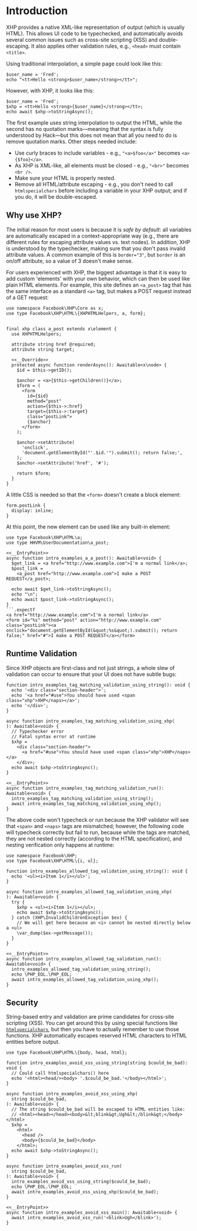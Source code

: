 # Introduction

XHP provides a native XML-like representation of output (which is usually HTML). This allows UI code to be typechecked, and automatically
avoids several common issues such as cross-site scripting (XSS) and double-escaping. It also applies other validation rules, e.g., `<head>`
must contain `<title>`.

Using traditional interpolation, a simple page could look like this:

```hack no-extract
$user_name = 'Fred';
echo "<tt>Hello <strong>$user_name</strong></tt>";
```

However, with XHP, it looks like this:

```hack no-extract
$user_name = 'Fred';
$xhp = <tt>Hello <strong>{$user_name}</strong></tt>;
echo await $xhp->toStringAsync();
```

The first example uses string interpolation to output the HTML, while the second has no quotation marks&mdash;meaning that the syntax is
fully understood by Hack&mdash;but this does not mean that all you need to do is remove quotation marks. Other steps needed include:
 - Use curly braces to include variables - e.g., `"<a>$foo</a>"` becomes `<a>{$foo}</a>`.
 - As XHP is XML-like, all elements must be closed - e.g., `"<br>"` becomes `<br />`.
 - Make sure your HTML is properly nested.
 - Remove all HTML/attribute escaping - e.g., you don't need to call `htmlspecialchars` before including a variable in your XHP
output; and if you do, it will be double-escaped.

## Why use XHP?

The initial reason for most users is because it is *safe by default*: all variables are automatically escaped in a
context-appropriate way (e.g., there are different rules for escaping attribute values vs. text nodes). In addition, XHP
is understood by the typechecker, making sure that you don't pass invalid attribute values. A common example of this is `border="3"`,
but `border` is an on/off attribute, so a value of 3 doesn't make sense.

For users experienced with XHP, the biggest advantage is that it is easy to add custom 'elements' with your own behavior,
which can then be used like plain HTML elements. For example, this site defines an `<a_post>` tag that has the same interface
as a standard `<a>` tag, but makes a POST request instead of a GET request:

```hack no-extract
use namespace Facebook\XHP\Core as x;
use type Facebook\XHP\HTML\{XHPHTMLHelpers, a, form};


final xhp class a_post extends x\element {
  use XHPHTMLHelpers;

  attribute string href @required;
  attribute string target;

  <<__Override>>
  protected async function renderAsync(): Awaitable<x\node> {
    $id = $this->getID();

    $anchor = <a>{$this->getChildren()}</a>;
    $form = (
      <form
        id={$id}
        method="post"
        action={$this->:href}
        target={$this->:target}
        class="postLink">
        {$anchor}
      </form>
    );

    $anchor->setAttribute(
      'onclick',
      'document.getElementById("'.$id.'").submit(); return false;',
    );
    $anchor->setAttribute('href', '#');

    return $form;
  }
}
```

A little CSS is needed so that the `<form>` doesn't create a block element:

```
form.postLink {
  display: inline;
}
```

At this point, the new element can be used like any built-in element:

```hack no-extract
use type Facebook\XHP\HTML\a;
use type HHVM\UserDocumentation\a_post;

<<__EntryPoint>>
async function intro_examples_a_a_post(): Awaitable<void> {
  $get_link = <a href="http://www.example.com">I'm a normal link</a>;
  $post_link =
    <a_post href="http://www.example.com">I make a POST REQUEST</a_post>;

  echo await $get_link->toStringAsync();
  echo "\n";
  echo await $post_link->toStringAsync();
}
```.expectf
<a href="http://www.example.com">I'm a normal link</a>
<form id="%s" method="post" action="http://www.example.com" class="postLink"><a onclick="document.getElementById(&quot;%s&quot;).submit(); return false;" href="#">I make a POST REQUEST</a></form>
```

## Runtime Validation

Since XHP objects are first-class and not just strings, a whole slew of validation can occur to ensure that your UI does not have subtle bugs:

```hack no-extract
function intro_examples_tag_matching_validation_using_string(): void {
  echo '<div class="section-header">';
  echo '<a href="#use">You should have used <span class="xhp">XHP</naps></a>';
  echo '</div>';
}

async function intro_examples_tag_matching_validation_using_xhp(
): Awaitable<void> {
  // Typechecker error
  // Fatal syntax error at runtime
  $xhp =
    <div class="section-header">
      <a href="#use">You should have used <span class="xhp">XHP</naps></a>
    </div>;
  echo await $xhp->toStringAsync();
}

<<__EntryPoint>>
async function intro_examples_tag_matching_validation_run(): Awaitable<void> {
  intro_examples_tag_matching_validation_using_string();
  await intro_examples_tag_matching_validation_using_xhp();
}
```

The above code won't typecheck or run because the XHP validator will see that `<span>` and `<naps>` tags are mismatched; however,
the following code will typecheck correctly but fail to run, because while the tags are matched, they are not nested correctly
(according to the HTML specification), and nesting verification only happens at runtime:

```hack no-extract
use namespace Facebook\XHP;
use type Facebook\XHP\HTML\{i, ul};

function intro_examples_allowed_tag_validation_using_string(): void {
  echo '<ul><i>Item 1</i></ul>';
}

async function intro_examples_allowed_tag_validation_using_xhp(
): Awaitable<void> {
  try {
    $xhp = <ul><i>Item 1</i></ul>;
    echo await $xhp->toStringAsync();
  } catch (XHP\InvalidChildrenException $ex) {
    // We will get here because an <i> cannot be nested directly below a <ul>
    \var_dump($ex->getMessage());
  }
}
```

```hack no-extract
<<__EntryPoint>>
async function intro_examples_allowed_tag_validation_run(): Awaitable<void> {
  intro_examples_allowed_tag_validation_using_string();
  echo \PHP_EOL.\PHP_EOL;
  await intro_examples_allowed_tag_validation_using_xhp();
}
```

## Security

String-based entry and validation are prime candidates for cross-site scripting (XSS). You can get around this by using special
functions like [`htmlspecialchars`](http://php.net/manual/en/function.htmlspecialchars.php), but then you have to actually remember
to use those functions. XHP automatically escapes reserved HTML characters to HTML entities before output.

```hack no-extract
use type Facebook\XHP\HTML\{body, head, html};

function intro_examples_avoid_xss_using_string(string $could_be_bad): void {
  // Could call htmlspecialchars() here
  echo '<html><head/><body> '.$could_be_bad.'</body></html>';
}

async function intro_examples_avoid_xss_using_xhp(
  string $could_be_bad,
): Awaitable<void> {
  // The string $could_be_bad will be escaped to HTML entities like:
  // <html><head></head><body>&lt;blink&gt;Ugh&lt;/blink&gt;</body></html>
  $xhp =
    <html>
      <head />
      <body>{$could_be_bad}</body>
    </html>;
  echo await $xhp->toStringAsync();
}

async function intro_examples_avoid_xss_run(
  string $could_be_bad,
): Awaitable<void> {
  intro_examples_avoid_xss_using_string($could_be_bad);
  echo \PHP_EOL.\PHP_EOL;
  await intro_examples_avoid_xss_using_xhp($could_be_bad);
}

<<__EntryPoint>>
async function intro_examples_avoid_xss_main(): Awaitable<void> {
  await intro_examples_avoid_xss_run('<blink>Ugh</blink>');
}
```
